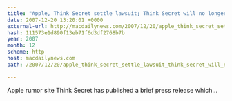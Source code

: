 ```yaml
---
title: "Apple, Think Secret settle lawsuit; Think Secret will no longer be published"
date: 2007-12-20 13:20:01 +0000
external-url: http://macdailynews.com/2007/12/20/apple_think_secret_settle_lawsuit_think_secret_will_no_longer_be_published/
hash: 111573e1d890f13eb71f6d3df2768b7b
year: 2007
month: 12
scheme: http
host: macdailynews.com
path: /2007/12/20/apple_think_secret_settle_lawsuit_think_secret_will_no_longer_be_published/

---
```


Apple rumor site Think Secret has published a brief press release which...
